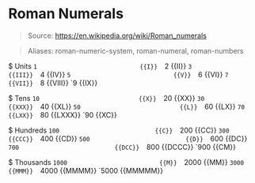 # Roman Numerals

> Source: https://en.wikipedia.org/wiki/Roman_numerals

> Aliases: roman-numeric-system, roman-numeral, roman-numbers

$ Units
    `1                             {{I}} 
    `2                             {{II}} 
    `3                             {{III}} 
    `4                             {{IV}} 
    `5                             {{V}} 
    `6                             {{VI}} 
    `7                             {{VII}} 
    `8                             {{VIII}} 
    `9                             {{IX}} 

$ Tens
    `10                            {{X}} 
    `20                            {{XX}} 
    `30                            {{XXX}} 
    `40                            {{XL}} 
    `50                            {{L}} 
    `60                            {{LX}} 
    `70                            {{LXX}} 
    `80                            {{LXXX}} 
    `90                            {{XC}} 

$ Hundreds
    `100                           {{C}} 
    `200                           {{CC}} 
    `300                           {{CCC}} 
    `400                           {{CD}} 
    `500                           {{D}} 
    `600                           {{DC}} 
    `700                           {{DCC}} 
    `800                           {{DCCC}} 
    `900                           {{CM}} 

$ Thousands
    `1000                          {{M}} 
    `2000                          {{MM}} 
    `3000                          {{MMM}} 
    `4000                          {{MMMM}} 
    `5000                          {{MMMMM}} 

